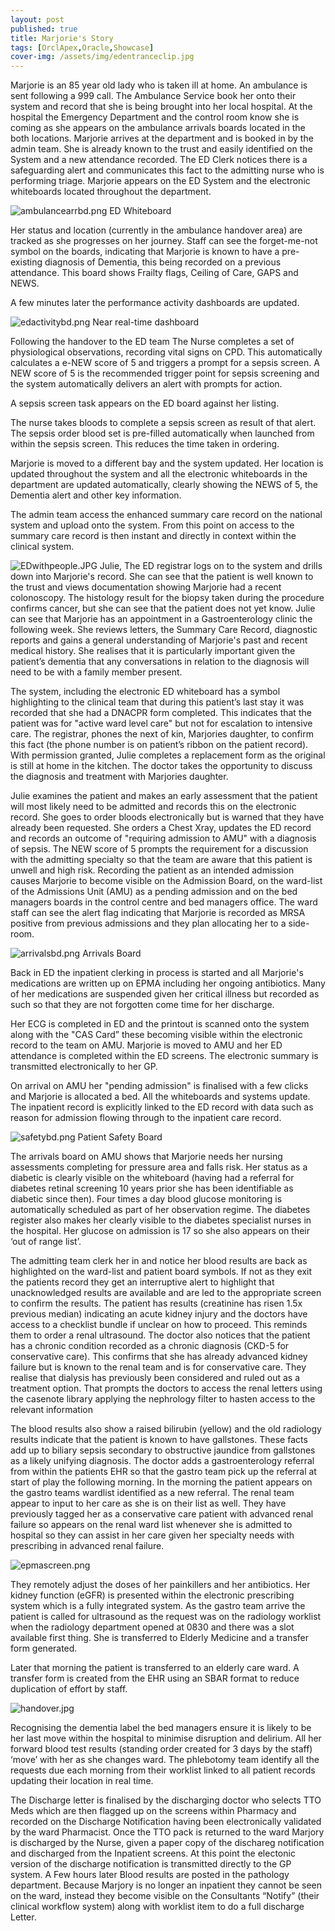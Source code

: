 ```yaml
---
layout: post
published: true
title: Marjorie's Story
tags: [OrclApex,Oracle,Showcase]
cover-img: /assets/img/edentranceclip.jpg
---
```

Marjorie is an 85 year old lady who is taken ill at home. An ambulance is sent following a 999 call. The Ambulance Service book her onto their system and record that she is being brought into her local hospital. At the hospital the Emergency Department and the control room know she is coming as she appears on the ambulance arrivals boards located in the both locations.
Marjorie arrives at the department and is booked in by the admin team. 
She is already known to the trust and easily identified on the System and a new attendance recorded. The ED Clerk notices there is a safeguarding alert and communicates this fact to the admitting nurse who is performing triage. Marjorie appears on the ED System and the electronic whiteboards located throughout the department.

![ambulancearrbd.png]({{site.baseurl}}/assets/img/ambulancearrbd.png)
ED Whiteboard

Her status and location (currently in the ambulance handover area) are tracked as she progresses on her journey. Staff can see the forget-me-not symbol on the boards, indicating that Marjorie is known to have a pre-existing diagnosis of Dementia, this being recorded on a previous attendance. This board shows Frailty flags, Ceiling of Care, GAPS and NEWS.

A few minutes later the performance activity dashboards are updated.

![edactivitybd.png]({{site.baseurl}}/assets/img/edactivitybd.png)
Near real-time dashboard

Following the handover to the ED team The Nurse completes a set of physiological observations, recording vital signs on CPD. This automatically calculates a e-NEW score of 5 and triggers a prompt for a sepsis screen. A NEW score of 5 is the recommended trigger point for sepsis screening and the system automatically delivers an alert with prompts for action.

A sepsis screen task appears on the ED board against her listing.

The nurse takes bloods to complete a sepsis screen as result of that alert. The sepsis order blood set is pre-filled automatically when launched from within the sepsis screen. This reduces the time taken in ordering.

Marjorie is moved to a different bay and the system updated. Her location is updated throughout the system and all the electronic whiteboards in the department are updated automatically, clearly showing the NEWS of 5, the Dementia alert and other key information.

The admin team access the enhanced summary care record on the national system and upload onto the system. From this point on access to the summary care record is then instant and directly in context within the clinical system.

![EDwithpeople.JPG]({{site.baseurl}}/assets/img/EDwithpeople.JPG)
Julie, The ED registrar logs on to the system and drills down into Marjorie's record. She can see that the patient is well known to the trust and views documentation showing Marjorie had a recent colonoscopy. The histology result for the biopsy taken during the procedure confirms cancer, but she can see that the patient does not yet know. Julie can see that Marjorie has an appointment in a Gastroenterology clinic the following week. She reviews letters, the Summary Care Record, diagnostic reports and gains a general understanding of Marjorie's past and recent medical history. She realises that it is particularly important given the patient’s dementia that any conversations in relation to the diagnosis will need to be with a family member present.

The system, including the electronic ED whiteboard has a symbol highlighting to the clinical team that during this patient’s last stay it was recorded that she had a DNACPR form completed. This indicates that the patient was for "active ward level care" but not for escalation to intensive care. The registrar, phones the next of kin, Marjories daughter, to confirm this fact (the phone number is on patient’s ribbon on the patient record). With permission granted, Julie completes a replacement form as the original is still at home in the kitchen. The doctor takes the opportunity to discuss the diagnosis and treatment with Marjories daughter.

Julie examines the patient and makes an early assessment that the patient will most likely need to be admitted and records this on the electronic record. She goes to order bloods electronically but is warned that they have already been requested. She orders a Chest Xray, updates the ED record and records an outcome of "requiring admission to AMU" with a diagnosis of sepsis. The NEW score of 5 prompts the requirement for a discussion with the admitting specialty so that the team are aware that this patient is unwell and high risk.
Recording the patient as an intended admission causes Marjorie to become visible on the Admission Board, on the ward-list of the Admissions Unit (AMU) as a pending admission and on the bed managers boards in the control centre and bed managers office. The ward staff can see the alert flag indicating that Marjorie is recorded as MRSA positive from previous admissions and they plan allocating her to a side-room.

![arrivalsbd.png]({{site.baseurl}}/assets/img/arrivalsbd.png)
Arrivals Board

Back in ED the inpatient clerking in process is started and all Marjorie's medications are written up on EPMA including her ongoing antibiotics. Many of her medications are suspended given her critical illness but recorded as such so that they are not forgotten come time for her discharge.

Her ECG is completed in ED and the printout is scanned onto the system along with the "CAS Card” these becoming visible within the electronic record to the team on AMU.
Marjorie is moved to AMU and her ED attendance is completed within the ED screens. The electronic summary is transmitted electronically to her GP.

On arrival on AMU her "pending admission" is finalised with a few clicks and Marjorie is allocated a bed. All the whiteboards and systems update. The inpatient record is explicitly linked to the ED record with data such as reason for admission flowing through to the inpatient care record. 

![safetybd.png]({{site.baseurl}}/assets/img/safetybd.png)
Patient Safety Board

The arrivals board on AMU shows that Marjorie needs her nursing assessments completing for pressure area and falls risk. Her status as a diabetic is clearly visible on the whiteboard (having had a referral for diabetes retinal screening 10 years prior she has been identifiable as diabetic since then). Four times a day blood glucose monitoring is automatically scheduled as part of her observation regime. The diabetes register also makes her clearly visible to the diabetes specialist nurses in the hospital. Her glucose on admission is 17 so she also appears on their ‘out of range list’.

The admitting team clerk her in and notice her blood results are back as highlighted on the ward-list and patient board symbols. If not as they exit the patients record they get an interruptive alert to highlight that unacknowledged results are available and are led to the appropriate screen to confirm the results. The patient has results (creatinine has risen 1.5x previous median) indicating an acute kidney injury and the doctors have access to a checklist bundle if unclear on how to proceed. This reminds them to order a renal ultrasound. The doctor also notices that the patient has a chronic condition recorded as a chronic diagnosis (CKD-5 for conservative care). This confirms that she has already advanced kidney failure but is known to the renal team and is for conservative care. They realise that dialysis has previously been considered and ruled out as a treatment option. That prompts the doctors to access the renal letters using the casenote library applying the nephrology filter to hasten access to the relevant information

The blood results also show a raised bilirubin (yellow) and the old radiology results indicate that the patient is known to have gallstones. These facts add up to biliary sepsis secondary to obstructive jaundice from gallstones as a likely unifying diagnosis. The doctor adds a gastroenterology referral from within the patients EHR so that the gastro team pick up the referral at start of play the following morning. In the morning the patient appears on the gastro teams wardlist identified as a new referral. The renal team appear to input to her care as she is on their list as well. They have previously tagged her as a conservative care patient with advanced renal failure so appears on the renal ward list whenever she is admitted to hospital so they can assist in her care given her specialty needs with prescribing in advanced renal failure.

![epmascreen.png]({{site.baseurl}}/assets/img/epmascreen.png)

They remotely adjust the doses of her painkillers and her antibiotics. Her kidney function (eGFR) is presented within the electronic prescribing system which is a fully integrated system. As the gastro team arrive the patient is called for ultrasound as the request was on the radiology worklist when the radiology department opened at 0830 and there was a slot available first thing. She is transferred to Elderly Medicine and a transfer form generated.

Later that morning the patient is transferred to an elderly care ward. A transfer form is created from the EHR using an SBAR format to reduce duplication of effort by staff. 

![handover.jpg]({{site.baseurl}}/assets/img/handover.jpg)

Recognising the dementia label the bed managers ensure it is likely to be her last move within the hospital to minimise disruption and delirium. All her forward blood test results (standing order created for 3 days by the staff) ‘move’ with her as she changes ward. The phlebotomy team identify all the requests due each morning from their worklist linked to all patient records updating their location in real time.

The Discharge letter is finalised by the discharging doctor who selects TTO Meds which are then flagged up on the screens within Pharmacy and recorded on the Discharge Notification having been electronically validated by the ward Pharmacist.
Once the TTO pack is returned to the ward Marjory is discharged by the Nurse, given a paper copy of the dischareg notification and discharged from the Inpatient screens. At this point the electonic version of the discharge notification is transmitted directly to the GP system.
A Few hours later Blood results are posted in the pathology department. Because Marjory is no longer an inpatient they cannot be seen on the ward, instead they become visible on the  Consultants “Notify” (their clinical workflow system) along with worklist item to do a full discharge Letter.


